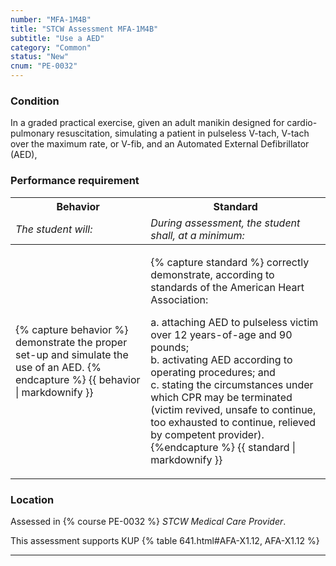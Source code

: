 ```yaml
---
number: "MFA-1M4B"
title: "STCW Assessment MFA-1M4B"
subtitle: "Use a AED"
category: "Common"
status: "New"
cnum: "PE-0032"
---
```

### Condition

In a graded practical exercise, given an adult manikin designed for cardio-pulmonary resuscitation, simulating a patient in pulseless V-tach, V-tach over the maximum rate, or V-fib, and an Automated External Defibrillator (AED),

### Performance requirement 

<table width='100%' class='Guidelines'>
 <thead>
 <tr>
     <th class='thirty'>Behavior</th>
     <th class='seventy'>Standard</th>
 </tr>
 <tr>
     <td><em>The student will:</em></td>
     <td><em>During assessment, the student shall, at a minimum:</em></td>
 </tr>
 </thead>
 <tbody>
 

<tr><td>

{% capture behavior %}
demonstrate the proper set-up and simulate the use of an AED.
{% endcapture %}
{{ behavior | markdownify }}

</td><td>

{% capture standard %}
correctly demonstrate, according to standards of the American Heart Association:

a. attaching AED to pulseless victim over 12 years-of-age and 90 pounds;   
b. activating AED according to operating procedures; and  
c. stating the circumstances under which CPR may be terminated (victim revived, unsafe to continue, too exhausted to continue, relieved by competent provider).
{%endcapture %}
{{ standard | markdownify }}

</td></tr>



 </tbody>
 </table>

### Location

Assessed in  {% course  PE-0032 %}  *STCW Medical Care Provider*.

This assessment supports KUP {% table 641.html#AFA-X1.12, AFA-X1.12 %}

***


